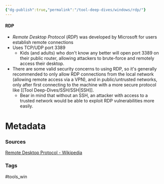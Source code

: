 ```yaml
---
{"dg-publish":true,"permalink":"/tool-deep-dives/windows/rdp/"}
---
```


#### RDP
- *Remote Desktop Protocol* (*RDP*) was developed by Microsoft for users establish remote connections
- Uses TCP/UDP port 3389
	- Kids (and adults) who don't know any better will open port 3389 on their public router, allowing attackers to brute-force and remotely access their desktop.
- There are some valid security concerns to using RDP, so it's generally recommended to only allow RDP connections from the local network (allowing remote access via a VPN), and in public/untrusted networks, only after first connecting to the machine with a more secure protocol like [[Tool Deep-Dives/SSH/SSH\|SSH]].
	- Bear in mind that without an SSH, an attacker with access to a trusted network would be able to exploit RDP vulnerabilities more easily.




# Metadata

### Sources
[Remote Desktop Protocol - Wikipedia](https://en.wikipedia.org/wiki/Remote_Desktop_Protocol)
### Tags
#tools_win 
